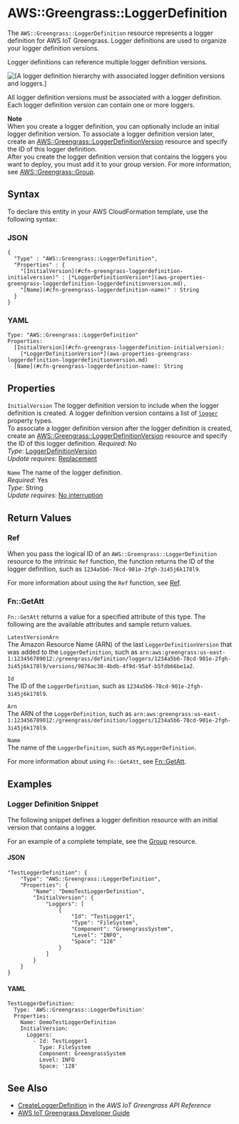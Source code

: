 # AWS::Greengrass::LoggerDefinition<a name="aws-resource-greengrass-loggerdefinition"></a>

The `AWS::Greengrass::LoggerDefinition` resource represents a logger definition for AWS IoT Greengrass\. Logger definitions are used to organize your logger definition versions\.

Logger definitions can reference multiple logger definition versions\.

![\[A logger definition hierarchy with associated logger definition versions and loggers.\]](http://docs.aws.amazon.com/AWSCloudFormation/latest/UserGuide/images/greengrass/gg-logger.png)

All logger definition versions must be associated with a logger definition\. Each logger definition version can contain one or more loggers\.

**Note**  
When you create a logger definition, you can optionally include an initial logger definition version\. To associate a logger definition version later, create an [AWS::Greengrass::LoggerDefinitionVersion](aws-resource-greengrass-loggerdefinitionversion.md) resource and specify the ID of this logger definition\.  
After you create the logger definition version that contains the loggers you want to deploy, you must add it to your group version\. For more information, see [AWS::Greengrass::Group](aws-resource-greengrass-group.md)\.

## Syntax<a name="aws-resource-greengrass-loggerdefinition-syntax"></a>

To declare this entity in your AWS CloudFormation template, use the following syntax:

### JSON<a name="aws-resource-greengrass-loggerdefinition-syntax.json"></a>

```
{
  "Type" : "AWS::Greengrass::LoggerDefinition",
  "Properties" : {
    "[InitialVersion](#cfn-greengrass-loggerdefinition-initialversion)" : [*LoggerDefinitionVersion*](aws-properties-greengrass-loggerdefinition-loggerdefinitionversion.md),
    "[Name](#cfn-greengrass-loggerdefinition-name)" : String
  }
}
```

### YAML<a name="aws-resource-greengrass-loggerdefinition-syntax.yaml"></a>

```
Type: "AWS::Greengrass::LoggerDefinition"
Properties:
  [InitialVersion](#cfn-greengrass-loggerdefinition-initialversion): 
    [*LoggerDefinitionVersion*](aws-properties-greengrass-loggerdefinition-loggerdefinitionversion.md)
  [Name](#cfn-greengrass-loggerdefinition-name): String
```

## Properties<a name="aws-resource-greengrass-loggerdefinition-properties"></a>

`InitialVersion`  <a name="cfn-greengrass-loggerdefinition-initialversion"></a>
The logger definition version to include when the logger definition is created\. A logger definition version contains a list of [`logger`](aws-properties-greengrass-loggerdefinition-logger.md) property types\.  
To associate a logger definition version after the logger definition is created, create an [AWS::Greengrass::LoggerDefinitionVersion](aws-resource-greengrass-loggerdefinitionversion.md) resource and specify the ID of this logger definition\.
 *Required*: No  
 *Type*: [LoggerDefinitionVersion](aws-properties-greengrass-loggerdefinition-loggerdefinitionversion.md)  
 *Update requires*: [Replacement](using-cfn-updating-stacks-update-behaviors.md#update-replacement) 

`Name`  <a name="cfn-greengrass-loggerdefinition-name"></a>
The name of the logger definition\.  
 *Required*: Yes  
 *Type*: String  
 *Update requires*: [No interruption](using-cfn-updating-stacks-update-behaviors.md#update-no-interrupt) 

## Return Values<a name="aws-resource-greengrass-loggerdefinition-returnvalues"></a>

### Ref<a name="aws-resource-greengrass-loggerdefinition-ref"></a>

When you pass the logical ID of an `AWS::Greengrass::LoggerDefinition` resource to the intrinsic `Ref` function, the function returns the ID of the logger definition, such as `1234a5b6-78cd-901e-2fgh-3i45j6k178l9`\. 

For more information about using the `Ref` function, see [Ref](intrinsic-function-reference-ref.md)\. 

### Fn::GetAtt<a name="aws-resource-greengrass-loggerdefinition-getatt"></a>

 `Fn::GetAtt` returns a value for a specified attribute of this type\. The following are the available attributes and sample return values\. 

`LatestVersionArn`  
The Amazon Resource Name \(ARN\) of the last `LoggerDefinitionVersion` that was added to the `LoggerDefinition`, such as `arn:aws:greengrass:us-east-1:123456789012:/greengrass/definition/loggers/1234a5b6-78cd-901e-2fgh-3i45j6k178l9/versions/9876ac30-4bdb-4f9d-95af-b5fdb66be1a2`\. 

`Id`  
The ID of the `LoggerDefinition`, such as `1234a5b6-78cd-901e-2fgh-3i45j6k178l9`\. 

`Arn`  
The ARN of the `LoggerDefinition`, such as `arn:aws:greengrass:us-east-1:123456789012:/greengrass/definition/loggers/1234a5b6-78cd-901e-2fgh-3i45j6k178l9`\. 

`Name`  
The name of the `LoggerDefinition`, such as `MyLoggerDefinition`\. 

For more information about using `Fn::GetAtt`, see [Fn::GetAtt](intrinsic-function-reference-getatt.md)\. 

## Examples<a name="aws-resource-greengrass-loggerdefinition-examples"></a>

### Logger Definition Snippet<a name="aws-resource-greengrass-loggerdefinition-example1"></a>

The following snippet defines a logger definition resource with an initial version that contains a logger\.

For an example of a complete template, see the [Group](aws-resource-greengrass-group.md#aws-resource-greengrass-group-examples) resource\.

#### JSON<a name="aws-resource-greengrass-loggerdefinition-example1.json"></a>

```
"TestLoggerDefinition": {
    "Type": "AWS::Greengrass::LoggerDefinition",
    "Properties": {
        "Name": "DemoTestLoggerDefinition",
        "InitialVersion": {
            "Loggers": [
                {
                    "Id": "TestLogger1",
                    "Type": "FileSystem",
                    "Component": "GreengrassSystem",
                    "Level": "INFO",
                    "Space": "128"
                }
            ]
        }
    }
}
```

#### YAML<a name="aws-resource-greengrass-loggerdefinition-example1.yaml"></a>

```
TestLoggerDefinition:
  Type: 'AWS::Greengrass::LoggerDefinition'
  Properties:
    Name: DemoTestLoggerDefinition
    InitialVersion:
      Loggers:
        - Id: TestLogger1
          Type: FileSystem
          Component: GreengrassSystem
          Level: INFO
          Space: '128'
```

## See Also<a name="aws-resource-greengrass-loggerdefinition-seealso"></a>
+ [CreateLoggerDefinition](https://docs.aws.amazon.com/greengrass/latest/apireference/createloggerdefinition-post.html) in the *AWS IoT Greengrass API Reference*
+ [AWS IoT Greengrass Developer Guide](https://docs.aws.amazon.com/greengrass/latest/developerguide/)
